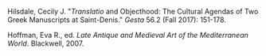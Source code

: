 Hilsdale, Cecily J. "_Translatio_ and Objecthood: The Cultural Agendas of Two Greek Manuscripts at Saint-Denis." _Gesta_ 56.2 (Fall 2017): 151-178.

Hoffman, Eva R., ed. _Late Antique and Medieval Art of the Mediterranean World_. Blackwell, 2007.
